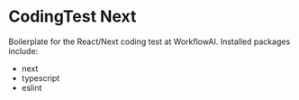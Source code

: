 # CodingTest Next

Boilerplate for the React/Next coding test at WorkflowAI. Installed packages include:

- next
- typescript
- eslint
